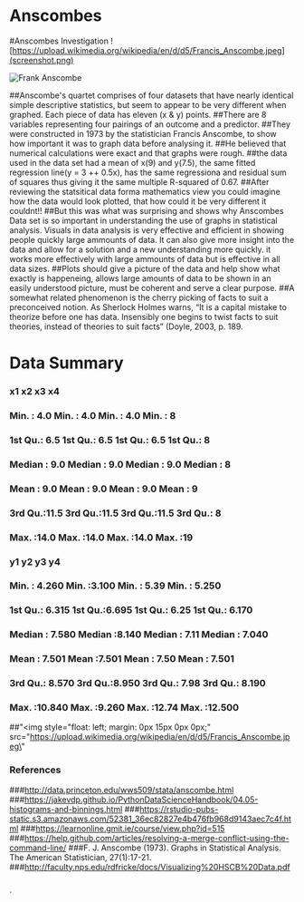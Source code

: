 # Anscombes
#Anscombes Investigation
![https://upload.wikimedia.org/wikipedia/en/d/d5/Francis_Anscombe.jpeg](screenshot.png)


![Frank Anscombe](https://en.wikipedia.org/wiki/Frank_Anscombe#/media/File:Francis_Anscombe.jpeg)

##Anscombe's quartet comprises of four datasets that have nearly identical simple descriptive statistics, but seem to appear to be very different when graphed. Each piece of data has eleven (x & y) points. 
##There are 8 variables representing four pairings of an outcome and a predictor.
##They were constructed in 1973 by the statistician Francis Anscombe, to show how important it was to graph data before analysing it. 
##He believed that numerical calculations were exact and that graphs were rough. 
##the data used in the data set had a mean of x(9) and y(7.5), the same fitted regression line(y = 3 ++ 0.5x), has the same regressiona and residual sum of squares thus giving it the same multiple R-squared of 0.67. 
##After reviewing the statsitical data forma mathematics view you could imagine how the data would look plotted, that how could it be very different it couldnt!!
##But this was what was surprising and shows why Anscombes Data set is so important in understanding the use of graphs in statistical analysis.
Visuals in data analysis is very effective and efficient in showing people quickly large ammounts of data. It can also give more insight into the data and allow for a solution and a new understanding more quickly. it works more effectively with large ammounts of data but is effective in all data sizes.
##Plots should give a picture of the data and help show what exactly is happeneing, allows large amounts of data to be shown in an easily understood picture, must be coherent and serve a clear purpose.
##A somewhat related phenomenon is the cherry picking of facts to suit a preconceived notion. As Sherlock
Holmes warns, “It is a capital mistake to theorize before one has data. Insensibly one begins to twist facts
to suit theories, instead of theories to suit facts” (Doyle, 2003, p. 189.


# Data Summary

###        x1             x2             x3             x4    
###  Min.   : 4.0   Min.   : 4.0   Min.   : 4.0   Min.   : 8  
###  1st Qu.: 6.5   1st Qu.: 6.5   1st Qu.: 6.5   1st Qu.: 8  
###  Median : 9.0   Median : 9.0   Median : 9.0   Median : 8  
###  Mean   : 9.0   Mean   : 9.0   Mean   : 9.0   Mean   : 9  
###  3rd Qu.:11.5   3rd Qu.:11.5   3rd Qu.:11.5   3rd Qu.: 8  
###  Max.   :14.0   Max.   :14.0   Max.   :14.0   Max.   :19  


###        y1               y2              y3              y4        
### Min.   : 4.260   Min.   :3.100   Min.   : 5.39   Min.   : 5.250  
###  1st Qu.: 6.315   1st Qu.:6.695   1st Qu.: 6.25   1st Qu.: 6.170  
###  Median : 7.580   Median :8.140   Median : 7.11   Median : 7.040  
###  Mean   : 7.501   Mean   :7.501   Mean   : 7.50   Mean   : 7.501  
###  3rd Qu.: 8.570   3rd Qu.:8.950   3rd Qu.: 7.98   3rd Qu.: 8.190  
###  Max.   :10.840   Max.   :9.260   Max.   :12.74   Max.   :12.500


##"<img style=\"float: left; margin: 0px 15px 0px 0px;\" src=\"https://upload.wikimedia.org/wikipedia/en/d/d5/Francis_Anscombe.jpeg\"
   

### References
###http://data.princeton.edu/wws509/stata/anscombe.html
###https://jakevdp.github.io/PythonDataScienceHandbook/04.05-histograms-and-binnings.html
###https://rstudio-pubs-static.s3.amazonaws.com/52381_36ec82827e4b476fb968d9143aec7c4f.html
###https://learnonline.gmit.ie/course/view.php?id=515
###https://help.github.com/articles/resolving-a-merge-conflict-using-the-command-line/
###F. J. Anscombe (1973). Graphs in Statistical Analysis. The American Statistician, 27(1):17-21.
###http://faculty.nps.edu/rdfricke/docs/Visualizing%20HSCB%20Data.pdf
###
.
